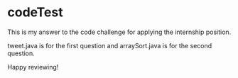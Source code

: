 codeTest
========

This is my answer to the code challenge for applying the internship position.

tweet.java is for the first question and arraySort.java is for the second question.

Happy reviewing!
